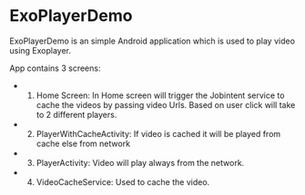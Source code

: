 # ExoPlayerDemo

ExoPlayerDemo is an simple Android application which is used to play video using Exoplayer.

App contains 3 screens:
* 1. Home Screen: In Home screen will trigger the Jobintent service to cache the videos by passing video Urls.  Based on user click will take to 2 different players.

* 2. PlayerWithCacheActivity: If video is cached it will be played from cache else from network

* 3. PlayerActivity: Video will play always from the network.

* 4. VideoCacheService: Used to cache the video.
